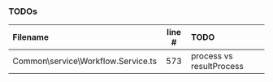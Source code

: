 ### TODOs
| Filename | line # | TODO
|:------|:------:|:------
| Common\service\Workflow.Service.ts | 573 | process vs resultProcess